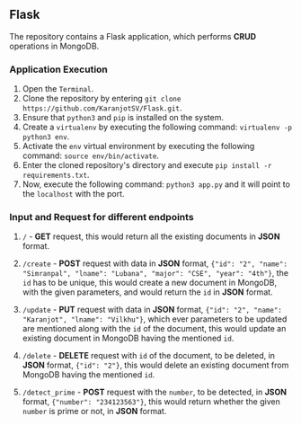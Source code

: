 ## Flask

The repository contains a Flask application, which performs **CRUD** operations in MongoDB.

### Application Execution

  1. Open the `Terminal`.
  2. Clone the repository by entering `git clone https://github.com/KaranjotSV/Flask.git`.
  3. Ensure that `python3` and `pip` is installed on the system.
  4. Create a `virtualenv` by executing the following command: `virtualenv -p python3 env`.
  5. Activate the `env` virtual environment by executing the following command: `source env/bin/activate`.
  6. Enter the cloned repository's directory and execute `pip install -r requirements.txt`.
  7. Now, execute the following command: `python3 app.py` and it will point to the `localhost` with the port.

### Input and Request for different endpoints

  1. `/` - **GET** request, this would return all the existing documents in **JSON** format.
  
  2. `/create` - **POST** request with data in **JSON** format, `{"id": "2", "name": "Simranpal", "lname": "Lubana", "major": "CSE", "year": "4th"}`, the `id` has to be unique, this would create a new document in MongoDB, with the given parameters, and would return the `id` in **JSON** format.
  
  3. `/update` - **PUT** request with data in **JSON** format, `{"id": "2", "name": "Karanjot", "lname": "Vilkhu"}`, which ever parameters to be updated are mentioned along with the `id` of the document, this would update an existing document in MongoDB having the mentioned `id`.
  
  4. `/delete` - **DELETE** request with `id` of the document, to be deleted, in **JSON** format, `{"id": "2"}`, this would delete an existing document from MongoDB having the mentioned `id`.
  
  5. `/detect_prime` - **POST** request with the `number`, to be detected, in **JSON** format, `{"number": "234123563"}`, this would return whether the given `number` is prime or not, in **JSON** format.
